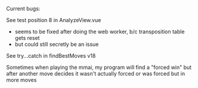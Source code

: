 Current bugs:

See test position 8 in AnalyzeView.vue
- seems to be fixed after doing the web worker, b/c transposition table gets reset
- but could still secretly be an issue

See try...catch in findBestMoves v18

Sometimes when playing the mmai, my program will find a "forced win" but after another move decides it wasn't actually forced
or was forced but in more moves